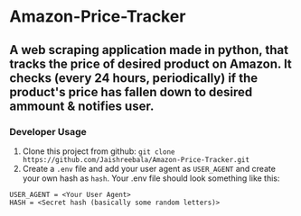 # Amazon-Price-Tracker

A web scraping application made in python, that tracks the price of desired product on Amazon.
It checks (every 24 hours, periodically) if the product's price has fallen down to desired ammount & notifies user.
--- 
### Developer Usage
1. Clone this project from github: `git clone https://github.com/Jaishreebala/Amazon-Price-Tracker.git`
2. Create a `.env` file and add your user agent as `USER_AGENT` and create your own hash as `hash`. Your .env file should look something like this: 
```
USER_AGENT = <Your User Agent>
HASH = <Secret hash (basically some random letters)>
```